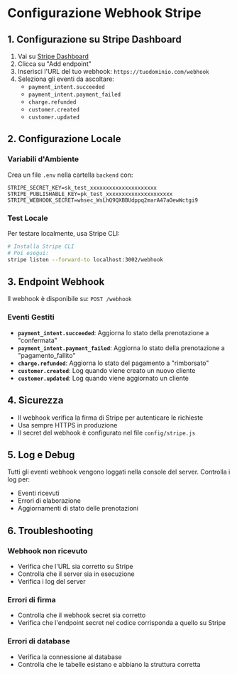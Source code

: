 # Configurazione Webhook Stripe

## 1. Configurazione su Stripe Dashboard

1. Vai su [Stripe Dashboard](https://dashboard.stripe.com/webhooks)
2. Clicca su "Add endpoint"
3. Inserisci l'URL del tuo webhook: `https://tuodominio.com/webhook`
4. Seleziona gli eventi da ascoltare:
   - `payment_intent.succeeded`
   - `payment_intent.payment_failed`
   - `charge.refunded`
   - `customer.created`
   - `customer.updated`

## 2. Configurazione Locale

### Variabili d'Ambiente
Crea un file `.env` nella cartella `backend` con:

```env
STRIPE_SECRET_KEY=sk_test_xxxxxxxxxxxxxxxxxxxxx
STRIPE_PUBLISHABLE_KEY=pk_test_xxxxxxxxxxxxxxxxxxxxx
STRIPE_WEBHOOK_SECRET=whsec_WsLhQ9QXBBUdppq2marA47aOewWctgi9
```

### Test Locale
Per testare localmente, usa Stripe CLI:

```bash
# Installa Stripe CLI
# Poi esegui:
stripe listen --forward-to localhost:3002/webhook
```

## 3. Endpoint Webhook

Il webhook è disponibile su: `POST /webhook`

### Eventi Gestiti

- **`payment_intent.succeeded`**: Aggiorna lo stato della prenotazione a "confermata"
- **`payment_intent.payment_failed`**: Aggiorna lo stato della prenotazione a "pagamento_fallito"
- **`charge.refunded`**: Aggiorna lo stato del pagamento a "rimborsato"
- **`customer.created`**: Log quando viene creato un nuovo cliente
- **`customer.updated`**: Log quando viene aggiornato un cliente

## 4. Sicurezza

- Il webhook verifica la firma di Stripe per autenticare le richieste
- Usa sempre HTTPS in produzione
- Il secret del webhook è configurato nel file `config/stripe.js`

## 5. Log e Debug

Tutti gli eventi webhook vengono loggati nella console del server. Controlla i log per:
- Eventi ricevuti
- Errori di elaborazione
- Aggiornamenti di stato delle prenotazioni

## 6. Troubleshooting

### Webhook non ricevuto
- Verifica che l'URL sia corretto su Stripe
- Controlla che il server sia in esecuzione
- Verifica i log del server

### Errori di firma
- Controlla che il webhook secret sia corretto
- Verifica che l'endpoint secret nel codice corrisponda a quello su Stripe

### Errori di database
- Verifica la connessione al database
- Controlla che le tabelle esistano e abbiano la struttura corretta

